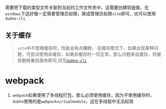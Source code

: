 ## 

需要把下载的类型文件关联到当前的工作文件夹中，这需要创建软链接，在`windows`下这好像一定需要管理员权限，换成管理员权限`vite`即可，也可以使用`dubhe-cli`

## 关于缓存
> `vite`中不使用缓存时，性能会有点糟糕，
在缓存模式下，如果出现某种问题，可尝试使用非缓存，如果非缓存时一切正常，那么问题来自缓存，将缓存删掉重启服务即可,详见[`dubhe-cli`]()

# webpack

1. `webpack`如果使用了多线程打包，那么必须使用缓存，因为不使用缓存时，`dubhe`使用的是`webpackvirtualmodule`，这在多线程中无法起效